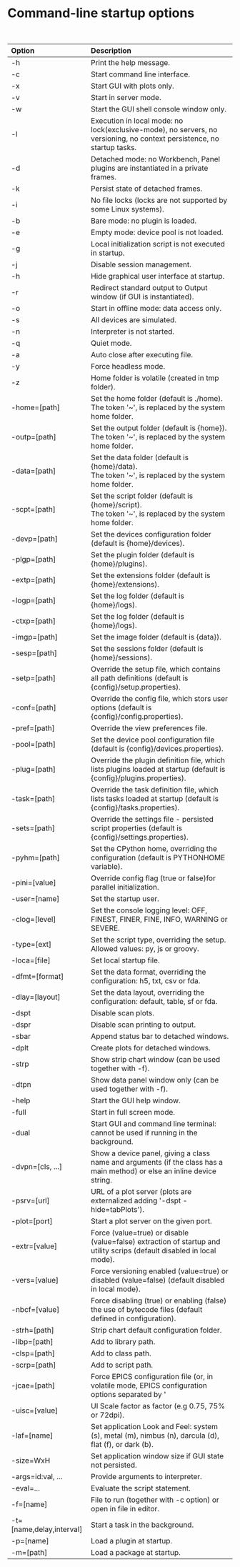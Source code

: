 # Command-line startup options

<br>

| Option                   | Description |
| :----------------------- | :---------- |
| -h                       | Print the help message.|
| -c                       | Start command line interface.|
| -x                       | Start GUI with plots only.|
| -v                       | Start in server mode.|
| -w                       | Start the GUI shell console window only.|
| -l                       | Execution in local mode: no lock(exclusive-mode), no servers, no versioning, no context persistence, no startup tasks.|
| -d                       | Detached mode: no Workbench, Panel plugins are instantiated in a private frames.|
| -k                       | Persist state of  detached frames.|
| -i                       | No file locks (locks are not supported by some Linux systems).|
| -b                       | Bare mode: no plugin is loaded.|
| -e                       | Empty mode: device pool is not loaded.|
| -g                       | Local initialization script is not executed in startup.|
| -j                       | Disable session management.|
| -h                       | Hide graphical user interface at startup.|
| -r                       | Redirect standard output to Output window (if GUI is instantiated).|
| -o                       | Start in offline mode: data access only.|
| -s                       | All devices are simulated.|
| -n                       | Interpreter is not started.|
| -q                       | Quiet mode.|
| -a                       | Auto close after executing file.|
| -y                       | Force headless mode.|
| -z                       | Home folder is volatile (created in tmp folder).|
| -home=[path]             | Set the home folder (default is ./home).<br>The token '~', is replaced by the system home folder.|
| -outp=[path]             | Set the output folder (default is {home}).<br>The token '~', is replaced by the system home folder.|
| -data=[path]             | Set the data folder (default is {home}/data).<br>The token '~', is replaced by the system home folder.|
| -scpt=[path]             | Set the script folder (default is {home}/script).<br>The token '~', is replaced by the system home folder.|
| -devp=[path]             | Set the devices configuration folder (default is {home}/devices).|
| -plgp=[path]             | Set the plugin folder (default is {home}/plugins).|
| -extp=[path]             | Set the extensions folder (default is {home}/extensions).|
| -logp=[path]             | Set the log folder (default is {home}/logs).|
| -ctxp=[path]             | Set the log folder (default is {home}/logs).|
| -imgp=[path]             | Set the image folder (default is {data}).|
| -sesp=[path]             | Set the sessions folder (default is {home}/sessions).|
| -setp=[path]             | Override the setup file, which contains all path definitions (default is {config}/setup.properties).|
| -conf=[path]             | Override the config file, which stors user options (default is {config}/config.properties).|
| -pref=[path]             | Override the view preferences file.|
| -pool=[path]             | Set the device pool configuration file (default is {config}/devices.properties).|
| -plug=[path]             | Override the plugin definition file, which lists plugins loaded at startup (default is {config}/plugins.properties).|
| -task=[path]             | Override the task definition file,  which lists tasks loaded at startup (default is {config}/tasks.properties).|
| -sets=[path]             | Override the settings file - persisted script properties (default is {config}/settings.properties).|
| -pyhm=[path]             | Set the CPython home, overriding the configuration (default is PYTHONHOME variable).|
| -pini=[value]            | Override config flag (true or false)for parallel initialization.|
| -user=[name]             | Set the startup user.|
| -clog=[level]            | Set the console logging level: OFF, FINEST, FINER, FINE, INFO, WARNING or SEVERE.|
| -type=[ext]              | Set the script type, overriding the setup. Allowed values:  py, js or groovy.|
| -loca=[file]             | Set local startup file.|
| -dfmt=[format]           | Set the data format, overriding the configuration: h5, txt, csv or fda.|
| -dlay=[layout]           | Set the data layout, overriding the configuration: default, table, sf or fda.|
| -dspt                    | Disable scan plots.|
| -dspr                    | Disable scan printing to output.|
| -sbar                    | Append status bar to detached windows.|
| -dplt                    | Create plots for detached windows.|
| -strp                    | Show strip chart window (can be used together with -f).|
| -dtpn                    | Show data panel window only (can be used together with -f).|
| -help                    | Start the GUI help window.|
| -full                    | Start in full screen mode.|
| -dual                    | Start GUI and command line terminal: cannot be used if running in the background.|
| -dvpn=[cls, ...]         | Show a device panel, giving a class name and arguments (if the class has a main method) or else an inline device string.|
| -psrv=[url]              | URL of a plot server (plots are externalized adding '-dspt -hide=tabPlots').|
| -plot=[port]             | Start a plot server on the given port.|
| -extr=[value]            | Force (value=true) or disable (value=false) extraction of startup and utility scrips (default disabled in local mode).|
| -vers=[value]            | Force versioning enabled (value=true) or disabled (value=false) (default disabled in local mode).|
| -nbcf=[value]            | Force disabling (true) or enabling (false) the use of bytecode files (default defined in configuration).|
| -strh=[path]             | Strip chart default configuration folder.|
| -libp=[path]             | Add to library path.|
| -clsp=[path]             | Add to class path.|
| -scrp=[path]             | Add to script path.|
| -jcae=[path]             | Force EPICS configuration file (or, in volatile mode, EPICS configuration options separated by '|').|
| -uisc=[value]            | UI Scale factor as factor (e.g 0.75, 75% or 72dpi).|
| -laf=[name]              | Set application Look and Feel: system (s), metal (m), nimbus (n), darcula (d), flat (f), or dark (b).|
| -size=WxH                | Set application window size if GUI state not persisted. |
| -args=id:val, ...        | Provide arguments to interpreter.|
| -eval=...                | Evaluate the script statement.|
| -f=[name]                | File to run (together with -c option) or open in file in editor.|
| -t=[name,delay,interval] | Start a task in the background.|
| -p=[name]                | Load a plugin at startup.|
| -m=[path]                | Load a package at startup.|
